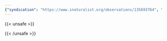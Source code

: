 ```yaml
---
{"syndication": "https://www.inaturalist.org/observations/135693764", "date": "2022-09-18T14:58:08-04:00", "taxon": {"name": "Coptis trifolia", "common_name": "threeleaf goldthread"}, "quality_grade": "research", "identifications_most_agree": true, "species_guess": "threeleaf goldthread", "identifications_most_disagree": false, "captive": false, "project_ids": [], "community_taxon_id": 126251, "geojson": {"type": "Point", "coordinates": [-73.1757891667, 42.6405769444]}, "owners_identification_from_vision": false, "identifications_count": 1, "obscured": false, "num_identification_agreements": 1, "num_identification_disagreements": 0, "place_guess": "Williamstown, MA 01267, USA", "photos": [{"id": 231475242, "license_code": "cc-by-nc", "original_dimensions": {"width": 1536, "height": 2048}, "url": "https://inaturalist-open-data.s3.amazonaws.com/photos/231475242/square.jpeg", "attribution": "(c) Brandon Rozek, some rights reserved (CC BY-NC)", "flags": []}]}
---
```

{{< unsafe >}}

{{< /unsafe >}}

